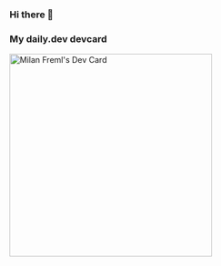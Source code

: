### Hi there 👋

### My daily.dev devcard
<a href="https://app.daily.dev/kopancek"><img src="https://api.daily.dev/devcards/v2/l9AwmgMssuqCHDpEZpLjQ.png?type=default&r=brp" width="356" alt="Milan Freml's Dev Card"/></a>

<!--
**kopancek/kopancek** is a ✨ _special_ ✨ repository because its `README.md` (this file) appears on your GitHub profile.

Here are some ideas to get you started:

- 🔭 I’m currently working on ...
- 🌱 I’m currently learning ...
- 👯 I’m looking to collaborate on ...
- 🤔 I’m looking for help with ...
- 💬 Ask me about ...
- 📫 How to reach me: ...
- 😄 Pronouns: ...
- ⚡ Fun fact: ...
-->
